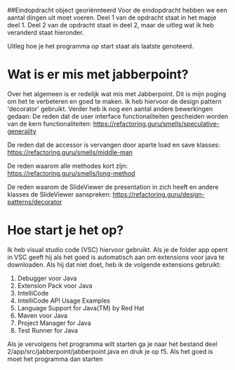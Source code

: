##Eindopdracht object georiënnteerd
Voor de eindopdracht hebben we een aantal dingen uit moet voeren. Deel 1 van de opdracht staat in het mapje deel 1. Deel 2 van de opdracht staat in deel 2, maar de uitleg wat ik heb veranderd staat hieronder.

Uitleg hoe je het programma op start staat als laatste genoteerd.

# Wat is er mis met jabberpoint?

Over het algemeen is er redelijk wat mis met Jabberpoint. Dit is mijn poging om het te verbeteren en goed te maken. Ik heb hiervoor de design pattern 'decorator' gebruikt.
Verder heb ik nog een aantal andere bewerkingen gedaan:
De reden dat de user interface functionaliteiten gescheiden worden van de kern functionaliteiten:
https://refactoring.guru/smells/speculative-generality

De reden dat de accessor is vervangen door aparte load en save klasses:
https://refactoring.guru/smells/middle-man

De reden waarom alle methodes kort zijn:
https://refactoring.guru/smells/long-method

De reden waarom de SlideViewer de presentation in zich heeft en andere klasses de SlideViewer aanspreken:
https://refactoring.guru/design-patterns/decorator

# Hoe start je het op? 
Ik heb visual studio code (VSC) hiervoor gebruikt. 
Als je de folder app opent in VSC geeft hij als het goed is automatisch aan om extensions voor java te downloaden.
Als hij dat niet doet, heb ik de volgende extensions gebruikt:
1. Debugger voor Java
2. Extension Pack voor Java
3. IntelliCode
4. IntelliCode API Usage Examples
5. Language Support for Java(TM) by Red Hat
6. Maven voor Java
7. Project Manager for Java
8. Test Runner for Java

Als je vervolgens het programma wilt starten ga je naar het bestand deel 2/app/src/jabberpoint/jabberpoint.java en druk je op f5. Als het goed is moet het programma dan starten
